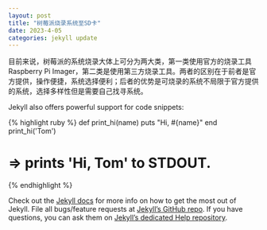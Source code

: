 ```yaml
---
layout: post
title: "树莓派烧录系统至SD卡"
date: 2023-4-05
categories: jekyll update
---
```


目前来说，树莓派的系统烧录大体上可分为两大类，第一类使用官方的烧录工具Raspberry Pi Imager，第二类是使用第三方烧录工具。两者的区别在于前者是官方提供，操作便捷，系统选择便利；后者的优势是可烧录的系统不局限于官方提供的系统，选择多样性但是需要自己找寻系统。

Jekyll also offers powerful support for code snippets:

{% highlight ruby %}
def print_hi(name)
  puts "Hi, #{name}"
end
print_hi('Tom')
# => prints 'Hi, Tom' to STDOUT.
{% endhighlight %}

Check out the [Jekyll docs][jekyll] for more info on how to get the most out of Jekyll. File all bugs/feature requests at [Jekyll’s GitHub repo][jekyll-gh]. If you have questions, you can ask them on [Jekyll’s dedicated Help repository][jekyll-help].

[jekyll]:      http://jekyllrb.com
[jekyll-gh]:   https://github.com/jekyll/jekyll
[jekyll-help]: https://github.com/jekyll/jekyll-help
